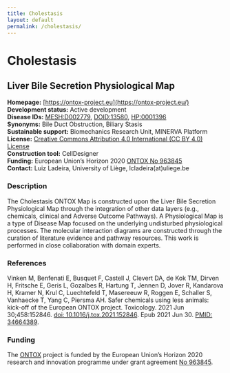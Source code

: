 ```yaml
---
title: Cholestasis
layout: default
permalink: /cholestasis/
---
```


# Cholestasis
## Liver Bile Secretion Physiological Map

**Homepage:** [https://ontox-project.eu](https://ontox-project.eu/)  
**Development status:** Active development  
**Disease IDs:** 
[MESH:D002779](https://meshb.nlm.nih.gov/record/ui?ui=D002779), 
[DOID:13580](https://disease-ontology.org/?id=DOID:13580), 
[HP:0001396](http://purl.obolibrary.org/obo/HP_0001396)  
**Synonyms:** Bile Duct Obstruction, Biliary Stasis  
**Sustainable support:** Biomechanics Research Unit, MINERVA Platform  
**License:** [Creative Commons Attribution 4.0 International (CC BY 4.0) License](https://creativecommons.org/licenses/by/4.0/)  
**Construction tool:** CellDesigner  
**Funding:** European Union’s Horizon 2020 [ONTOX No 963845](https://doi.org/10.3030/963845)  
**Contact:** Luiz Ladeira, University of Liège, lcladeira(at)uliege.be  

### Description

The Cholestasis ONTOX Map is constructed upon the Liver Bile Secretion Physiological Map through the integration of other data layers (e.g., chemicals, clinical and Adverse Outcome Pathways). A Physiological Map is a type of Disease Map focused on the underlying undisturbed physiological processes. The molecular interaction diagrams are constructed through the curation of literature evidence and pathway resources. This work is performed in close collaboration with domain experts.

### References

Vinken M, Benfenati E, Busquet F, Castell J, Clevert DA, de Kok TM, Dirven H, Fritsche E, Geris L, Gozalbes R, Hartung T, Jennen D, Jover R, Kandarova H, Kramer N, Krul C, Luechtefeld T, Masereeuw R, Roggen E, Schaller S, Vanhaecke T, Yang C, Piersma AH. Safer chemicals using less animals: kick-off of the European ONTOX project. Toxicology. 2021 Jun 30;458:152846. [doi: 10.1016/j.tox.2021.152846](https://doi.org/10.1016/j.tox.2021.152846). Epub 2021 Jun 30. [PMID: 34664389](https://www.ncbi.nlm.nih.gov/pubmed/34664389).

### Funding

The [ONTOX](https://ontox-project.eu/) project is funded by the European Union’s Horizon 2020 research and innovation programme under grant agreement [No 963845](https://doi.org/10.3030/963845).

